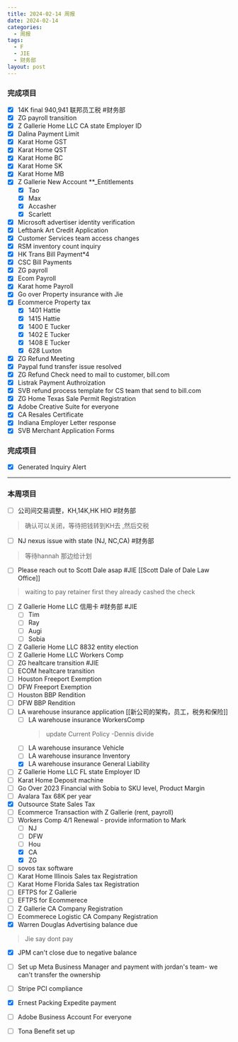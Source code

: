 ```yaml
---
title: 2024-02-14 周报
date: 2024-02-14
categories:
  - 周报
tags:
  - F
  - JIE
  - 财务部
layout: post
---
```

### 完成项目  
- [x] 14K final 940,941 联邦员工税 #财务部
- [x] ZG payroll transition
- [x] Z Gallerie Home LLC CA state Employer ID
- [x] Dalina Payment Limit
- [x] Karat Home GST
- [x] Karat Home QST
- [x] Karat Home BC
- [x] Karat Home SK
- [x] Karat Home MB
- [x] Z Gallerie New Account **_Entitlements
	- [x] Tao
	- [x] Max
	- [x] Accasher
	- [x] Scarlett
- [x] Microsoft advertiser identity verification
- [x] Leftbank Art Credit Application
- [x] Customer Services team access changes
- [x] RSM inventory count inquiry
- [x] HK Trans Bill Payment*4  
- [x] CSC Bill Payments
- [x] ZG payroll
- [x] Ecom Payroll
- [x] Karat home Payroll
- [x] Go over Property insurance with Jie
- [x] Ecommerce Property tax
	- [x] 1401 Hattie
	- [x] 1415 Hattie
	- [x] 1400 E Tucker
	- [x] 1402 E Tucker
	- [x] 1408 E Tucker
	- [x] 628 Luxton 
- [x] ZG Refund Meeting 
- [x] Paypal fund transfer issue resolved
- [x] ZG Refund Check need to mail to customer, bill.com
- [x] Listrak Payment Authroization
- [x] SVB refund process template for CS team that send to bill.com
- [x] ZG Home Texas Sale Permit Registration
- [x] Adobe Creative Suite for everyone
- [x] CA Resales Certificate
- [x] Indiana Employer Letter response
- [x] SVB Merchant Application Forms
### 完成项目  

- [x] Generated Inquiry Alert 
---
### 本周项目


- [ ] 公司间交易调整，KH,14K,HK HIO #财务部 
> 确认可以关闭，等待把钱转到KH去 ,然后交税
- [ ] NJ nexus issue with state (NJ, NC,CA)  #财务部 
> 等待hannah 那边给计划  
- [ ] Please reach out to Scott Dale asap #JIE    [[Scott Dale of Dale Law Office]]    
> waiting to pay retainer first
> they already cashed the check
- [ ] Z Gallerie Home LLC 信用卡 #财务部 #JIE 
	- [ ] Tim
	- [ ] Ray
	- [ ] Augi
	- [ ] Sobia
- [ ] Z Gallerie Home LLC 8832 entity election
- [ ] Z Gallerie Home LLC Workers Comp
- [ ] ZG healtcare transition  #JIE 
- [ ] ECOM  healtcare transition 
- [ ] Houston Freeport Exemption
- [ ] DFW Freeport Exemption
- [ ] Houston BBP Rendition
- [ ] DFW BBP Rendition
- [ ] LA warehouse insurance application  [[新公司的架构，员工，税务和保险]]
	- [ ] LA warehouse insurance WorkersComp
		> update Current Policy  -Dennis
		> divide 
	- [ ] LA warehouse insurance Vehicle
	- [ ] LA warehouse insurance Inventory
	- [x] LA warehouse insurance General Liability
- [ ] Z Gallerie Home LLC FL state Employer ID
- [ ] Karat Home Deposit machine
- [ ] Go Over 2023 Financial with Sobia to SKU level, Product Margin
- [ ] Avalara Tax 68K per year
- [x] Outsource State Sales Tax
- [ ] Ecommerce Transaction with Z Gallerie (rent, payroll)
- [ ] Workers Comp 4/1 Renewal - provide information to Mark
	- [ ] NJ
	- [ ] DFW
	- [ ] Hou
	- [x] CA
	- [x] ZG
- [ ] sovos tax software 
- [ ] Karat Home Illinois Sales tax Registration
- [ ] Karat Home Florida Sales tax Registration
- [ ] EFTPS for Z Gallerie
- [ ] EFTPS for Ecommerece
- [ ]  Z Gallerie CA Company Registration
- [ ] Ecommerece Logistic CA Company Registration
- [x] Warren Douglas Advertising balance due  
> Jie say dont pay
- [x] JPM can't close due to negative balance
- [ ] Set up Meta Business Manager and payment with jordan's team- we can't transfer the ownership 
- [ ] Stripe PCI compliance
- [x] Ernest Packing Expedite payment 
- [ ] Adobe Business Account For everyone
- [ ] Tona Benefit set up

















































































































































































































































